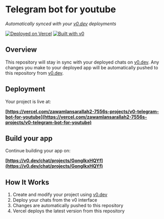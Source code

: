 # Telegram bot for youtube

*Automatically synced with your [v0.dev](https://v0.dev) deployments*

[![Deployed on Vercel](https://img.shields.io/badge/Deployed%20on-Vercel-black?style=for-the-badge&logo=vercel)](https://vercel.com/zawamlansarallah2-7556s-projects/v0-telegram-bot-for-youtube)
[![Built with v0](https://img.shields.io/badge/Built%20with-v0.dev-black?style=for-the-badge)](https://v0.dev/chat/projects/GongIkxHQYf)

## Overview

This repository will stay in sync with your deployed chats on [v0.dev](https://v0.dev).
Any changes you make to your deployed app will be automatically pushed to this repository from [v0.dev](https://v0.dev).

## Deployment

Your project is live at:

**[https://vercel.com/zawamlansarallah2-7556s-projects/v0-telegram-bot-for-youtube](https://vercel.com/zawamlansarallah2-7556s-projects/v0-telegram-bot-for-youtube)**

## Build your app

Continue building your app on:

**[https://v0.dev/chat/projects/GongIkxHQYf](https://v0.dev/chat/projects/GongIkxHQYf)**

## How It Works

1. Create and modify your project using [v0.dev](https://v0.dev)
2. Deploy your chats from the v0 interface
3. Changes are automatically pushed to this repository
4. Vercel deploys the latest version from this repository